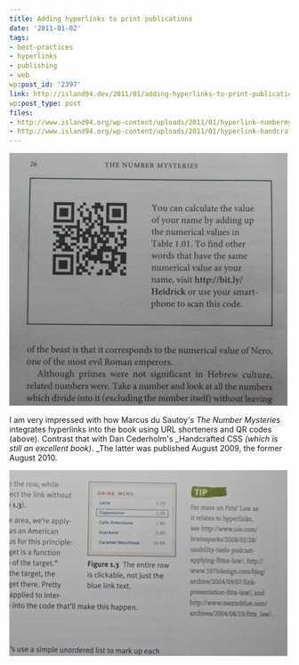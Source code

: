 ```yaml
---
title: Adding hyperlinks to print publications
date: '2011-01-02'
tags:
- best-practices
- hyperlinks
- publishing
- web
wp:post_id: '2397'
link: http://island94.dev/2011/01/adding-hyperlinks-to-print-publications/
wp:post_type: post
files:
- http://www.island94.org/wp-content/uploads/2011/01/hyperlink-numbermysteries-500x454.jpg
- http://www.island94.org/wp-content/uploads/2011/01/hyperlink-handcraftedcss-500x334.jpg
---
```


![](2011-01-02-Adding-hyperlinks-to-print-publications/hyperlink-numbermysteries-500x454.jpg "hyperlink-numbermysteries")

I am very impressed with how Marcus du Sautoy's _The Number Mysteries_ integrates hyperlinks into the book using URL shorteners and QR codes (above). Contrast that with Dan Cederholm's _Handcrafted CSS _(which is still an excellent book)_. _The latter was published August 2009, the former August 2010.

![](2011-01-02-Adding-hyperlinks-to-print-publications/hyperlink-handcraftedcss-500x334.jpg "hyperlink-handcraftedcss")